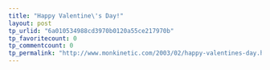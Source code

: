 ```yaml
---
title: "Happy Valentine\'s Day!"
layout: post
tp_urlid: "6a010534988cd3970b0120a55ce217970b"
tp_favoritecount: 0
tp_commentcount: 0
tp_permalink: "http://www.monkinetic.com/2003/02/happy-valentines-day.html"
---
```

<div align="center"></div>
